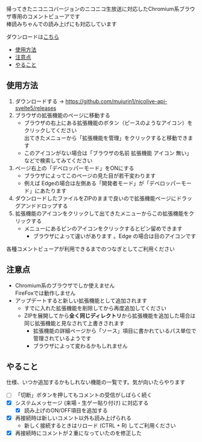 帰ってきたニコニコバージョンのニコニコ生放送に対応したChromium系ブラウザ専用のコメントビューアです\
棒読みちゃんでの読み上げにも対応しています

ダウンロードは[こちら](https://github.com/mujurin1/nicolive-api-svelte5/releases)

* [使用方法](#使用方法)
* [注意点](#注意点)
* [やること](#やること)

## 使用方法
1. ダウンロードする → https://github.com/mujurin1/nicolive-api-svelte5/releases
3. ブラウザの拡張機能のページに移動する
   * ブラウザの右上にある拡張機能のボタン（ピースのようなアイコン）をクリックしてください\
     出てきたメニューから「拡張機能を管理」をクリックすると移動できます
   * このアイコンがない場合は「ブラウザの名前 拡張機能 アイコン 無い」などで検索してみてください
4. ページ右上の「デベロッパーモード」をONにする
   * ブラウザによってこのページの見た目が若干変わります
   * 例えば Edgeの場合は左側ある「開発者モード」が「デベロッパーモード」にあたります
6. ダウンロードしたファイルをZIPのままで良いので拡張機能ページにドラッグアンドドロップする
7. 拡張機能のアイコンをクリックして出てきたメニューからこの拡張機能をクリックする
   * メニューにあるピンのアイコンをクリックするとピン留めできます
     * ブラウザによって違いがあります 。Edge の場合は目のアイコンです

各種コメントビューアが利用できるまでのつなぎとしてご利用ください

## 注意点
* Chromium系のブラウザでしか使えません\
  FireFoxでは動作しません
* アップデートすると新しい拡張機能として追加されます
  * すでに入れた拡張機能を削除してから再度追加してください
  * ZIPを展開してから**全く同じディレクトリ**から拡張機能を追加した場合は同じ拡張機能と見なされて上書きされます
    * 拡張機能の詳細ページから「ソース」項目に書かれているパス単位で管理されているようです
    * ブラウザによって変わるかもしれません

## やること
仕様、いつか追加するかもしれない機能の一覧です。気が向いたらやります
* [ ] 「切断」ボタンを押してもコメントの受信がしばらく続く
* [x] システムメッセージ (来場・生ゲー貼り付け) に対応する
  * [x] 読み上げのON/OFF項目を追加する
* [x] 再接続時は新しいコメント以外も読み上げられる
  * 新しく接続するときはリロード (CTRL + R) してご利用ください
* [x] 再接続時にコメントが２重になっていたのを修正した
